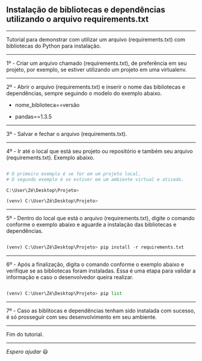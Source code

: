 ## Instalação de bibliotecas e dependências utilizando o arquivo requirements.txt

---

Tutorial para demonstrar com utilizar um arquivo (requirements.txt) com bibliotecas do Python para instalação.

---

1º - Criar um arquivo chamado (requirements.txt), de preferência em seu projeto, por exemplo, se estiver utilizando um projeto em uma virtualenv.

---

2º - Abrir o arquivo (requirements.txt) e inserir o nome das bibliotecas e dependências, sempre seguindo o modelo do exemplo abaixo.

- nome_biblioteca==versão

- pandas==1.3.5

---

3º - Salvar e fechar o arquivo (requirements.txt).

---

4º - Ir até o local que está seu projeto ou repositório e também seu arquivo (requirements.txt). Exemplo abaixo.

```python

# O primeiro exemplo é se for em um projeto local.
# O segundo exemplo é se estiver em um ambiente virtual e ativado.

C:\User\Zé\Desktop\Projeto>

(venv) C:\User\Zé\Desktop\Projeto>

```

---

5º - Dentro do local que está o arquivo (requirements.txt), digite o comando conforme o exemplo abaixo e aguarde a instalação das bibliotecas e dependências.

```python

(venv) C:\User\Zé\Desktop\Projeto> pip install -r requirements.txt

```

---

6º - Após a finalização, digita o comando conforme o exemplo abaixo e verifique se as bibliotecas foram instaladas. Essa é uma etapa para validar a informação e caso o desenvolvedor queira realizar.

```python

(venv) C:\User\Zé\Desktop\Projeto> pip list

```

---

7º - Caso as biblitocas e dependências tenham sido instalada com sucesso, é só prosseguir com seu desenvolvimento em seu ambiente.

---

Fim do tutorial.

---

_Espero ajudar_ :smiley:
